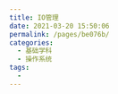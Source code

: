 ```yaml
---
title: IO管理
date: 2021-03-20 15:50:06
permalink: /pages/be076b/
categories:
  - 基础学科
  - 操作系统
tags:
  - 
---
```

